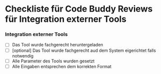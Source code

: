 # Checkliste für Code Buddy Reviews für Integration externer Tools

### Integration externer Tools
- [ ] Das Tool wurde fachgerecht heruntergeladen
- [ ] \[optional\] Das Tool wurde fachgerecht aud dem System eigerichtet falls notwendig
- [ ] Alle Parameter des Tools wurden gesetzt
- [ ] Alle Eingaben entsprechen dem korrekten Format